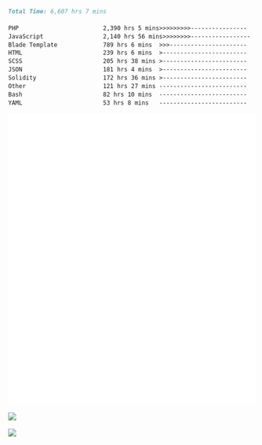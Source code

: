 <!--START_SECTION:waka-->

```markdown
Total Time: 6,607 hrs 7 mins

PHP                        2,390 hrs 5 mins>>>>>>>>>----------------   35.52 %
JavaScript                 2,140 hrs 56 mins>>>>>>>>-----------------   31.82 %
Blade Template             789 hrs 6 mins  >>>----------------------   11.73 %
HTML                       239 hrs 6 mins  >------------------------   03.55 %
SCSS                       205 hrs 38 mins >------------------------   03.06 %
JSON                       181 hrs 4 mins  >------------------------   02.69 %
Solidity                   172 hrs 36 mins >------------------------   02.57 %
Other                      121 hrs 27 mins -------------------------   01.81 %
Bash                       82 hrs 10 mins  -------------------------   01.22 %
YAML                       53 hrs 8 mins   -------------------------   00.79 %
```

<!--END_SECTION:waka-->

![](https://raw.githubusercontent.com/DrMaxis/github-stats-transparent/output/generated/overview.svg)
![](https://raw.githubusercontent.com/DrMaxis/github-stats-transparent/output/generated/languages.svg)

![](https://git-readme-stats-drmaxis-projects.vercel.app/api?username=drmaxis&show_icons=true&theme=outrun&count_private=true&show=reviews,discussions_started,discussions_answered,prs_merged,prs_merged_percentage&custom_title=2024%20Github%20Rank)
 
<a href="https://count.getloli.com/"><img src="https://count.getloli.com/get/@:maxis-the-alchemist?theme=rule34"></a>
<!-- https://count.getloli.com/get/@alchemist?theme=rule34 -->
<br>
